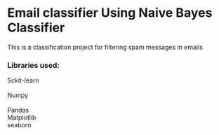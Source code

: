 # Email classifier Using Naive Bayes Classifier
This is a classification project for filtering spam messages in emails

### Libraries used:
Sckit-learn <br>   
Numpy <br>  
Pandas <br> 
Matplotlib <br>
seaborn
